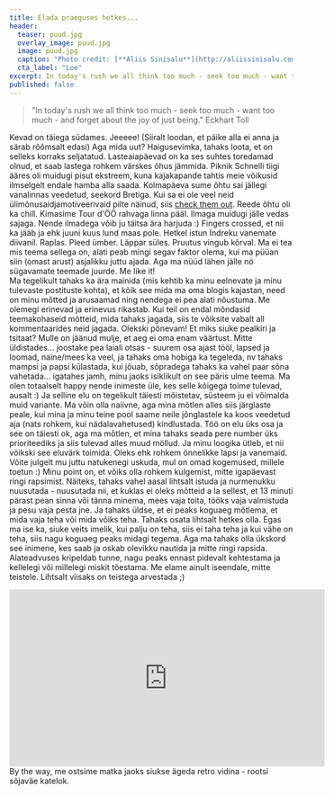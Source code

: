 ```yaml
---
title: Elada praeguses hetkes...
header:
  teaser: puud.jpg
  overlay_image: puud.jpg
  image: puud.jpg
  caption: "Photo credit: [**Aliis Sinisalu**](http://aliissinisalu.com)"
  cta_label: "Loe"
excerpt: In today's rush we all think too much - seek too much - want too much - and forget about the joy of just being. Eckhart Toll
published: false
---
```

> "In today's rush we all think too much - seek too much - want too much - and forget about the joy of just being." Eckhart Toll

Kevad on täiega südames. Jeeeee! (Siiralt loodan, et päike alla ei anna ja särab rõõmsalt edasi)
Aga mida uut? Haigusevimka, tahaks loota, et on selleks korraks seljatatud. Lasteaiapäevad on ka ses suhtes toredamad olnud, et saab lastega rohkem värskes õhus jämmida. Piknik Schnelli tiigi ääres oli muidugi pisut ekstreem, kuna kajakapande tahtis meie võikusid ilmselgelt endale hamba alla saada. Kolmapäeva sume õhtu sai jällegi vanalinnas veedetud, seekord Bretiga. Kui sa ei ole veel neid ülimõnusaidjamotiveerivaid pilte näinud, siis [check them out](http://aliissinisalu.com/portfolio/for-your-motivation-bret-schar/). Reede õhtu oli ka chill. Kimasime Tour d'ÖÖ rahvaga linna pääl. Ilmaga muidugi jälle vedas sajaga. Nende ilmadega võib ju täitsa ära harjuda :) Fingers crossed, et nii ka jääb ja ehk juuni kuus lund maas pole. Hetkel istun Indreku vanemate diivanil. Raplas. Pleed ümber. Läppar süles. Pruutus vingub kõrval. Ma ei tea mis teema sellega on, alati peab mingi segav faktor olema, kui ma püüan siin (omast arust) asjalikku juttu ajada. Aga ma nüüd lähen jälle nö sügavamate teemade juurde. Me like it!
<br/>
Ma tegelikult tahaks ka ära mainida (mis kehtib ka minu eelnevate ja minu tulevaste postituste kohta), et kõik see mida ma oma blogis kajastan, need on minu mõtted ja arusaamad ning nendega ei pea alati nõustuma. Me olemegi erinevad ja erinevus rikastab. Kui teil on endal mõndasid teemakohaseid mõtteid, mida tahaks jagada, siis te võiksite vabalt all kommentaarides neid jagada. Olekski põnevam!
Et miks siuke pealkiri ja tsitaat? Mulle on jäänud mulje, et aeg ei oma enam väärtust. Mitte üldistades... joostake pea laiali otsas - suurem osa ajast tööl, lapsed ja loomad, naine/mees ka veel, ja tahaks oma hobiga ka tegeleda, nv tahaks mampsi ja papsi külastada, kui jõuab, sõpradega tahaks ka vahel paar sõna vahetada... igatahes jamh, minu jaoks isiklikult on see päris ulme teema. Ma olen totaalselt happy nende inimeste üle, kes selle kõigega toime tulevad, ausalt :) Ja selline elu on tegelikult täiesti mõistetav, süsteem ju ei võimalda muid variante. Ma võin olla naiivne, aga mina mõtlen alles siis järglaste peale, kui mina ja minu teine pool saame neile jõnglastele ka koos veedetud aja (nats rohkem, kui nädalavahetused) kindlustada. Töö on elu üks osa ja see on täiesti ok, aga ma mõtlen, et mina tahaks seada pere number üks prioriteediks ja siis tulevad alles muud möllud. Ja minu loogika ütleb, et nii võikski see eluvärk toimida. Oleks ehk rohkem õnnelikke lapsi ja vanemaid. Võite julgelt mu juttu natukenegi uskuda, mul on omad kogemused, millele toetun :)
Minu point on, et võiks olla rohkem kulgemist, mitte igapäevast ringi rapsimist. Näiteks, tahaks vahel aasal lihtsalt istuda ja nurmenukku nuusutada - nuusutada nii, et kuklas ei oleks mõtteid a la sellest, et 13 minuti pärast pean sinna või tänna minema, mees vaja toita, tööks vaja valmistuda ja pesu vaja pesta jne. Ja tahaks üldse, et ei peaks koguaeg mõtlema, et mida vaja teha või mida võiks teha. Tahaks osata lihtsalt hetkes olla. Egas ma ise ka, siuke veits imelik, kui palju on teha, siis ei taha teha ja kui vähe on teha, siis nagu koguaeg peaks midagi tegema. Aga ma tahaks olla ükskord see inimene, kes saab ja oskab olevikku nautida ja mitte ringi rapsida. Alateadvuses kripeldab tunne, nagu peaks ennast pidevalt kehtestama ja kellelegi või millelegi miskit tõestama. Me elame ainult iseendale, mitte teistele. Lihtsalt viisaks on teistega arvestada ;)
<br/>
<iframe width="560" height="315" src="https://www.youtube.com/embed/QDCzmc4IVMQ?list=PLD0B59BEB741B9147" frameborder="0" allowfullscreen></iframe>
<br/>
By the way, me ostsime matka jaoks siukse ägeda retro vidina - rootsi sõjaväe katelok. 

